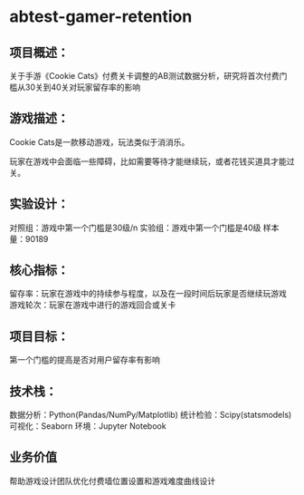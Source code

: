 # abtest-gamer-retention

## 项目概述：
关于手游《Cookie Cats》付费关卡调整的AB测试数据分析，研究将首次付费门槛从30关到40关对玩家留存率的影响

## 游戏描述：
Cookie Cats是一款移动游戏，玩法类似于消消乐。

玩家在游戏中会面临一些障碍，比如需要等待才能继续玩，或者花钱买道具才能过关。

## 实验设计：
对照组：游戏中第一个门槛是30级/n
实验组：游戏中第一个门槛是40级
样本量：90189

## 核心指标：
留存率：玩家在游戏中的持续参与程度，以及在一段时间后玩家是否继续玩游戏
游戏轮次：玩家在游戏中进行的游戏回合或关卡

## 项目目标：
第一个门槛的提高是否对用户留存率有影响

## 技术栈：
数据分析：Python(Pandas/NumPy/Matplotlib)
统计检验：Scipy(statsmodels)
可视化：Seaborn
环境：Jupyter Notebook

## 业务价值
帮助游戏设计团队优化付费墙位置设置和游戏难度曲线设计
